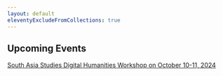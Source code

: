 ```yaml
---
layout: default
eleventyExcludeFromCollections: true
---
```


## Upcoming Events

[South Asia Studies Digital Humanities Workshop on October 10-11, 2024](/sasdh)